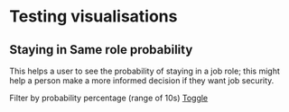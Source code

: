 # Testing visualisations


<!-- | [Move To New Role](to_new_role) | [Move From Current Role](from_current_role) | [Staying Probability](staying_prob) |  -->


<style>
    .flourish-embed {
        margin: 0 auto; /* center horizontally */
        max-width: 75%; /* limit width */
        display: block;
    }
</style>

<!-- ## Probability of moving to a new role 
Filter by Role you want to move TO
<div class="flourish-embed flourish-chart" data-src="visualisation/13240354"><script src="https://public.flourish.studio/resources/embed.js"></script></div>

## Probability of moving FROM a current Role
Filter by role you want to move from 
<div class="flourish-embed flourish-chart" data-src="visualisation/13240513"><script src="https://public.flourish.studio/resources/embed.js"></script></div> -->

## Staying in Same role probability
This helps a user to see the probability of staying in a job role; this might help a person make a more informed decision if they want job security.

Filter by probability percentage (range of 10s)
[Toggle](staying_prob_)

<div class="flourish-embed flourish-chart" data-src="visualisation/13241287"><script src="https://public.flourish.studio/resources/embed.js"></script></div>



